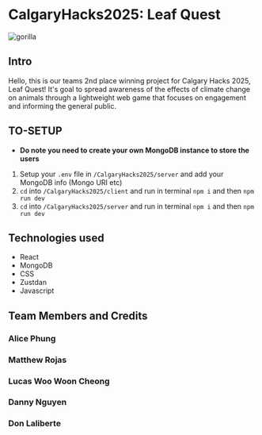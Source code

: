 # CalgaryHacks2025: Leaf Quest
![gorilla](https://github.com/user-attachments/assets/6521ef33-3cc9-487c-abeb-28fed0e205af)
## Intro
Hello, this is our teams 2nd place winning project for Calgary Hacks 2025, Leaf Quest! It's goal to spread awareness of the effects of climate change on animals through a lightweight web game that focuses on engagement and informing the general public.

## TO-SETUP
- **Do note you need to create your own MongoDB instance to store the users**
1. Setup your `.env` file in `/CalgaryHacks2025/server` and add your MongoDB info (Mongo URI etc)
2. `cd` into `/CalgaryHacks2025/client` and run in terminal `npm i` and then `npm run dev`
3. `cd` into `/CalgaryHacks2025/server` and run in terminal `npm i` and then `npm run dev`

## Technologies used
- React
- MongoDB
- CSS
- Zustdan
- Javascript
  
## Team Members and Credits
### Alice Phung
### Matthew Rojas
### Lucas Woo Woon Cheong
### Danny Nguyen
### Don Laliberte
